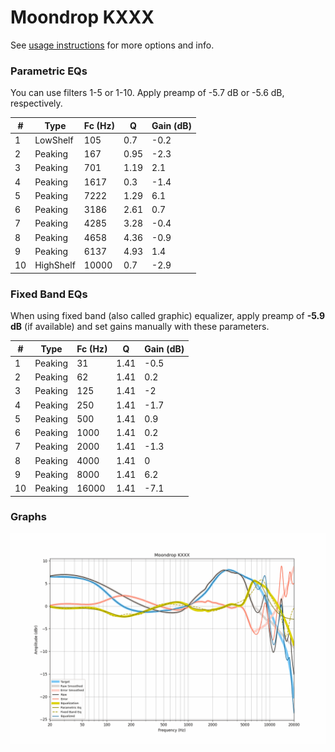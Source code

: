 # Moondrop KXXX
See [usage instructions](https://github.com/jaakkopasanen/AutoEq#usage) for more options and info.

### Parametric EQs
You can use filters 1-5 or 1-10. Apply preamp of -5.7 dB or -5.6 dB, respectively.

|   # | Type      |   Fc (Hz) |    Q |   Gain (dB) |
|-----|-----------|-----------|------|-------------|
|   1 | LowShelf  |       105 | 0.7  |        -0.2 |
|   2 | Peaking   |       167 | 0.95 |        -2.3 |
|   3 | Peaking   |       701 | 1.19 |         2.1 |
|   4 | Peaking   |      1617 | 0.3  |        -1.4 |
|   5 | Peaking   |      7222 | 1.29 |         6.1 |
|   6 | Peaking   |      3186 | 2.61 |         0.7 |
|   7 | Peaking   |      4285 | 3.28 |        -0.4 |
|   8 | Peaking   |      4658 | 4.36 |        -0.9 |
|   9 | Peaking   |      6137 | 4.93 |         1.4 |
|  10 | HighShelf |     10000 | 0.7  |        -2.9 |

### Fixed Band EQs
When using fixed band (also called graphic) equalizer, apply preamp of **-5.9 dB** (if available) and set gains manually with these parameters.

|   # | Type    |   Fc (Hz) |    Q |   Gain (dB) |
|-----|---------|-----------|------|-------------|
|   1 | Peaking |        31 | 1.41 |        -0.5 |
|   2 | Peaking |        62 | 1.41 |         0.2 |
|   3 | Peaking |       125 | 1.41 |        -2   |
|   4 | Peaking |       250 | 1.41 |        -1.7 |
|   5 | Peaking |       500 | 1.41 |         0.9 |
|   6 | Peaking |      1000 | 1.41 |         0.2 |
|   7 | Peaking |      2000 | 1.41 |        -1.3 |
|   8 | Peaking |      4000 | 1.41 |         0   |
|   9 | Peaking |      8000 | 1.41 |         6.2 |
|  10 | Peaking |     16000 | 1.41 |        -7.1 |

### Graphs
![](./Moondrop%20KXXX.png)
